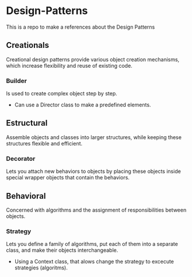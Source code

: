# Design-Patterns
This is a repo to make a references about the Design Patterns

## Creationals
Creational design patterns provide various object creation mechanisms, which increase flexibility and reuse of existing code.

### Builder
Is used to create complex object step by step.
- Can use a Director class to make a predefined elements.

## Estructural
Assemble objects and classes into larger structures, while keeping these structures flexible and efficient.

### Decorator
Lets you attach new behaviors to objects by placing these objects inside special wrapper objects that contain the behaviors.


## Behavioral
Concerned with algorithms and the assignment of responsibilities between objects.

### Strategy
Lets you define a family of algorithms, put each of them into a separate class, and make their objects interchangeable.
- Using a Context class, that alows change the strategy to excecute strategies (algoritms).